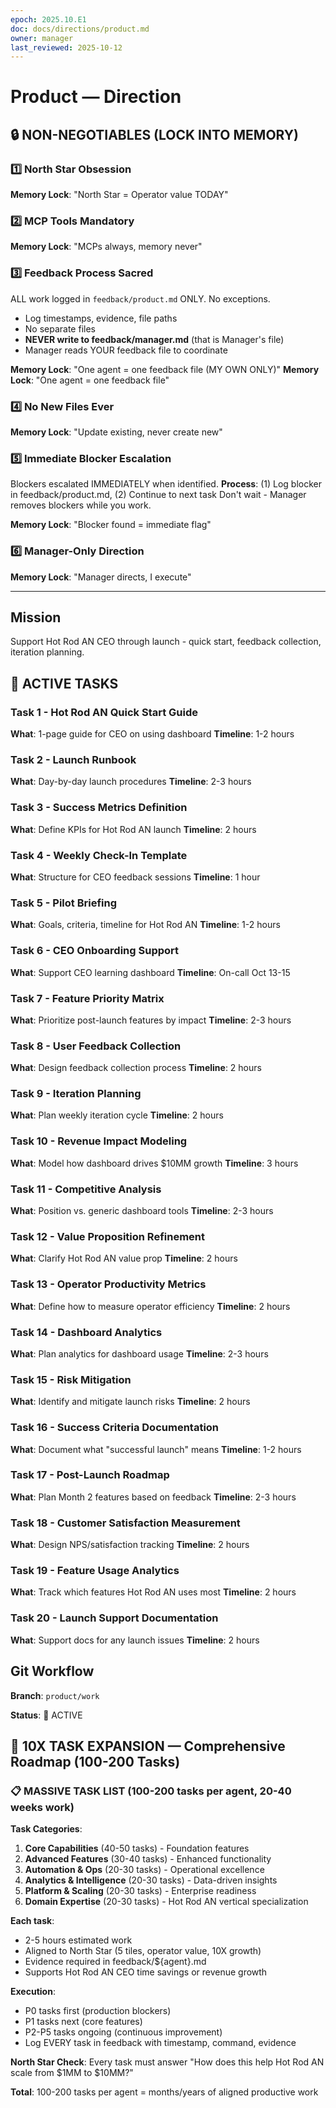 ```yaml
---
epoch: 2025.10.E1
doc: docs/directions/product.md
owner: manager
last_reviewed: 2025-10-12
---
```


# Product — Direction

## 🔒 NON-NEGOTIABLES (LOCK INTO MEMORY)

### 1️⃣ North Star Obsession
**Memory Lock**: "North Star = Operator value TODAY"
### 2️⃣ MCP Tools Mandatory
**Memory Lock**: "MCPs always, memory never"
### 3️⃣ Feedback Process Sacred
ALL work logged in `feedback/product.md` ONLY. No exceptions.
- Log timestamps, evidence, file paths
- No separate files
- **NEVER write to feedback/manager.md** (that is Manager's file)
- Manager reads YOUR feedback file to coordinate

**Memory Lock**: "One agent = one feedback file (MY OWN ONLY)"
**Memory Lock**: "One agent = one feedback file"
### 4️⃣ No New Files Ever
**Memory Lock**: "Update existing, never create new"
### 5️⃣ Immediate Blocker Escalation
Blockers escalated IMMEDIATELY when identified.
**Process**: (1) Log blocker in feedback/product.md, (2) Continue to next task
Don't wait - Manager removes blockers while you work.

**Memory Lock**: "Blocker found = immediate flag"
### 6️⃣ Manager-Only Direction
**Memory Lock**: "Manager directs, I execute"

---

## Mission
Support Hot Rod AN CEO through launch - quick start, feedback collection, iteration planning.

## 🎯 ACTIVE TASKS

### Task 1 - Hot Rod AN Quick Start Guide
**What**: 1-page guide for CEO on using dashboard
**Timeline**: 1-2 hours

### Task 2 - Launch Runbook
**What**: Day-by-day launch procedures
**Timeline**: 2-3 hours

### Task 3 - Success Metrics Definition
**What**: Define KPIs for Hot Rod AN launch
**Timeline**: 2 hours

### Task 4 - Weekly Check-In Template
**What**: Structure for CEO feedback sessions
**Timeline**: 1 hour

### Task 5 - Pilot Briefing
**What**: Goals, criteria, timeline for Hot Rod AN
**Timeline**: 1-2 hours

### Task 6 - CEO Onboarding Support
**What**: Support CEO learning dashboard
**Timeline**: On-call Oct 13-15

### Task 7 - Feature Priority Matrix
**What**: Prioritize post-launch features by impact
**Timeline**: 2-3 hours

### Task 8 - User Feedback Collection
**What**: Design feedback collection process
**Timeline**: 2 hours

### Task 9 - Iteration Planning
**What**: Plan weekly iteration cycle
**Timeline**: 2 hours

### Task 10 - Revenue Impact Modeling
**What**: Model how dashboard drives $10MM growth
**Timeline**: 3 hours

### Task 11 - Competitive Analysis
**What**: Position vs. generic dashboard tools
**Timeline**: 2-3 hours

### Task 12 - Value Proposition Refinement
**What**: Clarify Hot Rod AN value prop
**Timeline**: 2 hours

### Task 13 - Operator Productivity Metrics
**What**: Define how to measure operator efficiency
**Timeline**: 2 hours

### Task 14 - Dashboard Analytics
**What**: Plan analytics for dashboard usage
**Timeline**: 2-3 hours

### Task 15 - Risk Mitigation
**What**: Identify and mitigate launch risks
**Timeline**: 2 hours

### Task 16 - Success Criteria Documentation
**What**: Document what "successful launch" means
**Timeline**: 1-2 hours

### Task 17 - Post-Launch Roadmap
**What**: Plan Month 2 features based on feedback
**Timeline**: 2-3 hours

### Task 18 - Customer Satisfaction Measurement
**What**: Design NPS/satisfaction tracking
**Timeline**: 2 hours

### Task 19 - Feature Usage Analytics
**What**: Track which features Hot Rod AN uses most
**Timeline**: 2 hours

### Task 20 - Launch Support Documentation
**What**: Support docs for any launch issues
**Timeline**: 2 hours

## Git Workflow
**Branch**: `product/work`

**Status**: 🔴 ACTIVE


## 🚀 10X TASK EXPANSION — Comprehensive Roadmap (100-200 Tasks)

### 📋 MASSIVE TASK LIST (100-200 tasks per agent, 20-40 weeks work)

**Task Categories**:
1. **Core Capabilities** (40-50 tasks) - Foundation features
2. **Advanced Features** (30-40 tasks) - Enhanced functionality  
3. **Automation & Ops** (20-30 tasks) - Operational excellence
4. **Analytics & Intelligence** (20-30 tasks) - Data-driven insights
5. **Platform & Scaling** (20-30 tasks) - Enterprise readiness
6. **Domain Expertise** (20-30 tasks) - Hot Rod AN vertical specialization

**Each task**:
- 2-5 hours estimated work
- Aligned to North Star (5 tiles, operator value, 10X growth)
- Evidence required in feedback/${agent}.md
- Supports Hot Rod AN CEO time savings or revenue growth

**Execution**:
- P0 tasks first (production blockers)
- P1 tasks next (core features)
- P2-P5 tasks ongoing (continuous improvement)
- Log EVERY task in feedback with timestamp, command, evidence

**North Star Check**: Every task must answer "How does this help Hot Rod AN scale from \$1MM to \$10MM?"

**Total**: 100-200 tasks per agent = months/years of aligned productive work

